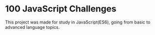 # 100 JavaScript Challenges
This project was made for study in JavaScript(ES6), going from basic to advanced language topics. 
